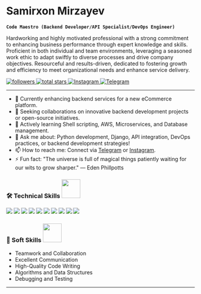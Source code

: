 # Samirxon Mirzayev

**`Code Maestro (Backend Developer/API Specialist/DevOps Engineer)`**

Hardworking and highly motivated professional with a strong commitment to enhancing business performance through expert knowledge and skills. Proficient in both individual and team environments, leveraging a seasoned work ethic to adapt swiftly to diverse processes and drive company objectives. Resourceful and results-driven, dedicated to fostering growth and efficiency to meet organizational needs and enhance service delivery.

<p align="left">
   <a href="https://github.com/mir7ayev?tab=followers">
      <img alt="followers" title="Follow me on Github" src="https://custom-icon-badges.demolab.com/github/followers/mir7ayev?color=236ad3&labelColor=1155ba&style=for-the-badge&logo=person-add&label=Follow&logoColor=white"/>
   </a>
   <a href="https://github.com/mir7ayev?tab=repositories&sort=stargazers">
      <img alt="total stars" title="Total stars on GitHub" src="https://custom-icon-badges.demolab.com/github/stars/mir7ayev?color=55960c&style=for-the-badge&labelColor=488207&logo=star"/>
   </a>
   <a href="https://www.instagram.com/samirxonmirzayev/">
      <img alt="Instagram" title="Follow me on Instagram" src="https://img.shields.io/badge/Instagram-%23E4405F.svg?style=for-the-badge&logo=Instagram&logoColor=white"/>
   </a>
   <a href="https://t.me/samirxonmirzayev">
      <img alt="Telegram" title="Contact me on Telegram" src="https://img.shields.io/badge/Telegram-%232CA5E0.svg?style=for-the-badge&logo=Telegram&logoColor=white"/>
   </a>
</p>

---

- 🔭 Currently enhancing backend services for a new eCommerce platform.
- 👯 Seeking collaborations on innovative backend development projects or open-source initiatives.
- 🌱 Actively learning Shell scripting, AWS, Microservices, and Database management.
- 💬 Ask me about: Python development, Django, API integration, DevOps practices, or backend development strategies!
- 📫 How to reach me: Connect via [Telegram](https://t.me/mir7ayev) or [Instagram](https://www.instagram.com/samirxonmirzayev/).
- ⚡ Fun fact: "The universe is full of magical things patiently waiting for our wits to grow sharper." — Eden Phillpotts

### 🛠️ Technical Skills <img src="https://example.com/path/to/your/image.gif" width="50">
<p>
  <img src="https://img.shields.io/badge/Python-3776AB?style=for-the-badge&logo=python&logoColor=white"/>
  <img src="https://img.shields.io/badge/Django-092E20?style=for-the-badge&logo=django&logoColor=white"/>
  <img src="https://img.shields.io/badge/Django_REST_Framework-092E20?style=for-the-badge&logo=django&logoColor=white"/>
  <img src="https://img.shields.io/badge/Frappe-5194f0?style=for-the-badge&logo=frappe&logoColor=white"/>
  <img src="https://img.shields.io/badge/JavaScript-F7DF1E?style=for-the-badge&logo=javascript&logoColor=black"/>
  <img src="https://img.shields.io/badge/HTML5-E34F26?style=for-the-badge&logo=html5&logoColor=white"/>
  <img src="https://img.shields.io/badge/CSS3-1572B6?style=for-the-badge&logo=css3&logoColor=white"/>
  <img src="https://img.shields.io/badge/PostgreSQL-336791?style=for-the-badge&logo=postgresql&logoColor=white"/>
  <img src="https://img.shields.io/badge/MySQL-4479A1?style=for-the-badge&logo=mysql&logoColor=white"/>
  <img src="https://img.shields.io/badge/Git-F05032?style=for-the-badge&logo=git&logoColor=white"/>
</p>

### 🌟 Soft Skills <img src="https://example.com/path/to/your/image.gif" width="50">
- Teamwork and Collaboration
- Excellent Communication
- High-Quality Code Writing
- Algorithms and Data Structures
- Debugging and Testing

---
